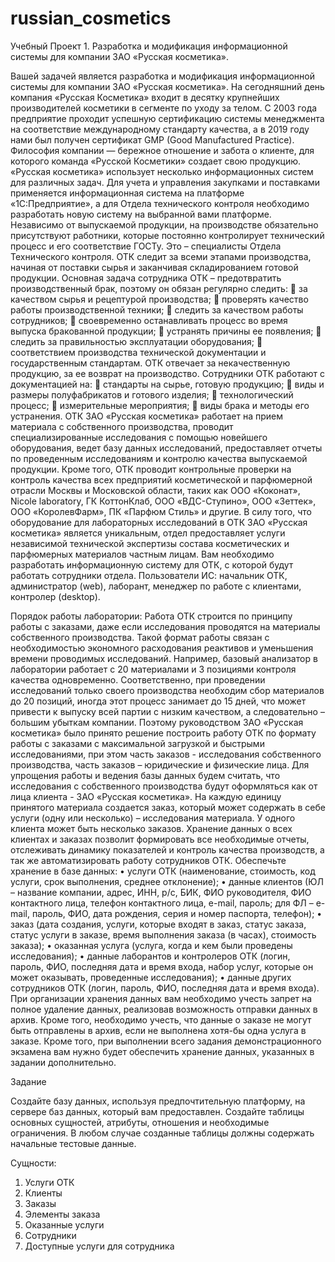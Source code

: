 # russian_cosmetics
Учебный Проект 1. Разработка и модификация информационной системы для компании ЗАО «Русская косметика».

Вашей задачей является разработка и модификация информационной системы для компании ЗАО «Русская косметика».
На сегодняшний день компания «Русская Косметика» входит в десятку крупнейших производителей косметики в сегменте по уходу за телом. С 2003 года предприятие проходит успешную сертификацию системы менеджмента на соответствие международному стандарту качества, а в 2019 году нами был получен сертификат GMP (Good Manufactured Practice). Философия компании — бережное отношение и забота о клиенте, для которого команда «Русской Косметики» создает свою продукцию.
«Русская косметика» использует несколько информационных систем для различных задач. Для учета и управления закупками и поставками применяется информационная система на платформе «1С:Предприятие», а для Отдела технического контроля необходимо разработать новую систему на выбранной вами платформе.
Независимо от выпускаемой продукции, на производстве обязательно присутствуют работники, которые постоянно контролирует технический процесс и его соответствие ГОСТу. Это – специалисты Отдела Технического контроля. ОТК следит за всеми этапами производства, начиная от поставки сырья и заканчивая складированием готовой продукции.
Основная задача сотрудника ОТК – предотвратить производственный брак, поэтому он обязан регулярно следить:
	за качеством сырья и рецептурой производства;
	проверять качество работы производственной техники;
	следить за качеством работы сотрудников;
	своевременно останавливать процесс во время выпуска бракованной продукции;
	устранять причины ее появления;
	следить за правильностью эксплуатации оборудования;
	соответствием производства технической документации и государственным стандартам.
ОТК отвечает за некачественную продукцию, за ее возврат на производство.
Сотрудники ОТК работают с документацией на:
	стандарты на сырье, готовую продукцию;
	виды и размеры полуфабрикатов и готового изделия;
	технологический процесс;
	измерительные мероприятия;
	виды брака и методы его устранения.
ОТК ЗАО «Русская косметика» работает на прием материала с собственного производства, проводит специализированные исследования с помощью новейшего оборудования, ведет базу данных исследований, предоставляет отчеты по проведенным исследованиям и контролю качества выпускаемой продукции. Кроме того, ОТК проводит контрольные проверки на контроль качества всех предприятий косметической и парфюмерной отрасли Москвы и Московской области, таких как ООО «Коконат», Nicole laboratory, ГК КоттонКлаб, ООО «ВДС-Ступино», ООО «Зеттек», ООО «КоролевФарм», ПК «Парфюм Стиль» и другие.
 В силу того, что оборудование для лабораторных исследований в ОТК ЗАО «Русская косметика» является уникальным, отдел предоставляет услуги независимой технической экспертизы состава косметических и парфюмерных материалов частным лицам.
Вам необходимо разработать информационную систему для ОТК, с которой будут работать сотрудники отдела.
Пользователи ИС: начальник ОТК, администратор (web), лаборант, менеджер по работе с клиентами, контролер (desktop).

Порядок работы лаборатории: 
Работа ОТК строится по принципу работы с заказами, даже если исследования проводятся на материалы собственного производства. Такой формат работы связан с необходимостью экономного расходования реактивов и уменьшения времени проводимых исследований.
Например, базовый анализатор в лаборатории работает с 20 материалами и 3 позициями контроля качества одновременно. Соответственно, при проведении исследований только своего производства необходим сбор материалов до 20 позиций, иногда этот процесс занимает до 15 дней, что может привести к выпуску всей партии с низким качеством, а следовательно – большим убыткам компании.
Поэтому руководством ЗАО «Русская косметика» было принято решение построить работу ОТК по формату работы с заказами с максимальной загрузкой и быстрыми исследованиями, при этом часть заказов - исследования собственного производства, часть заказов – юридические и физические лица.
Для упрощения работы и ведения базы данных будем считать, что исследования с собственного производства будут оформляться как от лица клиента - ЗАО «Русская косметика».
На каждую единицу принятого материала создается заказ, который может содержать в себе услуги (одну или несколько) – исследования материала. У одного клиента может быть несколько заказов. Хранение данных о всех клиентах и заказах позволит формировать все необходимые отчеты, отслеживать динамику показателей и контроль качества производств, а так же автоматизировать работу сотрудников ОТК.
Обеспечьте хранение в базе данных:
•	услуги ОТК (наименование, стоимость, код услуги, срок выполнения, среднее отклонение);
•	данные клиентов (ЮЛ – название компании, адрес, ИНН, р/с, БИК, ФИО руководителя, ФИО контактного лица, телефон контактного лица, e-mail, пароль; для ФЛ – e-mail, пароль, ФИО, дата рождения, серия и номер паспорта, телефон);
•	заказ (дата создания, услуги, которые входят в заказ, статус заказа, статус услуги в заказе, время выполнения заказа (в часах), стоимость заказа);
•	оказанная услуга (услуга, когда и кем были проведены исследования);
•	данные лаборантов и контролеров ОТК (логин, пароль, ФИО, последняя дата и время входа, набор услуг, которые он может оказывать, проведенные исследования);
•	данные других сотрудников ОТК (логин, пароль, ФИО, последняя дата и время входа).
При организации хранения данных вам необходимо учесть запрет на полное удаление данных, реализовав возможность отправки данных в архив. Кроме того, необходимо учесть, что данные о заказе не могут быть отправлены в архив, если не выполнена хотя-бы одна услуга в заказе. 
Кроме того, при выполнении всего задания демонстрационного экзамена вам нужно будет обеспечить хранение данных, указанных в задании дополнительно.


Задание

Создайте базу данных, используя предпочтительную платформу, на сервере баз данных, который вам предоставлен. Создайте таблицы основных сущностей, атрибуты, отношения и необходимые ограничения. В любом случае созданные таблицы должны содержать начальные тестовые данные.


Сущности:
1.	Услуги ОТК
2.	Клиенты
3.	Заказы
4.	Элементы заказа
5.	Оказанные услуги
6.	Сотрудники
7.	Доступные услуги для сотрудника

